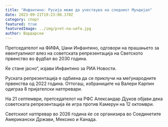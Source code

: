 ```yaml
---
title: "Инфантино: Русија може да учествува на следниот Мундијал"
date: 2023-09-21T19:23:08.170Z
category: спорт
featured: true
featuredImage: ../img/pret-na-uefa.jpg
author: Вардарски
---
```

Претседателот на ФИФА, Џани Инфантино, одговори на прашањето за евентуалниот влез на советската репрезентација на Светското првенство во фудбал во 2030 година.

Ќе стане јасно“, изјави Инфантино за РИА Новости.

Руската репрезентација е одбиена да се приклучи на меѓународните првенства од 2022 година. Оттогаш, избраниците на Валери Карпин одиграа 8 пријателски натпревари.

На 21 септември, претседателот на РФС Александар Дјуков објави дека советската репрезентација ќе игра против Камерун на 12 октомври.

Светскиот натпревар во 2026 година ќе се организира во Соединетите Американски Држави, Мексико и Канада.